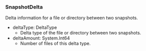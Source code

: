 ### SnapshotDelta
Delta information for a file or directory between two snapshots.

- deltaType: DeltaType
  - Delta type of the file or directory between two snapshots.
- deltaAmount: System.Int64
  - Number of files of this delta type.
